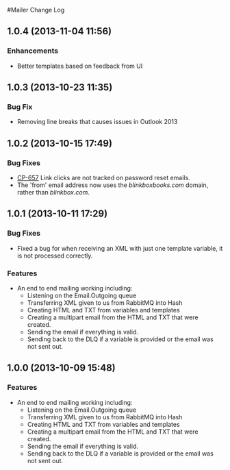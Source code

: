 #Mailer Change Log

## 1.0.4 (2013-11-04 11:56)

### Enhancements

- Better templates based on feedback from UI


## 1.0.3 (2013-10-23 11:35)

### Bug Fix

- Removing line breaks that causes issues in Outlook 2013

## 1.0.2 (2013-10-15 17:49)

### Bug Fixes
- [CP-657](https://tools.mobcastdev.com/jira/browse/CP-657) Link clicks are not tracked on password reset emails.
- The 'from' email address now uses the _blinkboxbooks.com_ domain, rather than _blinkbox.com_.

## 1.0.1 (2013-10-11 17:29)

### Bug Fixes
- Fixed a bug for when receiving an XML with just one template variable, it is not processed correctly.

### Features
- An end to end mailing working including:
  - Listening on the Email.Outgoing queue
  - Transferring XML given to us from RabbitMQ into Hash
  - Creating HTML and TXT from variables and templates
  - Creating a multipart email from the HTML and TXT that were created.
  - Sending the email if everything is valid.
  - Sending back to the DLQ if a variable is provided or the email was not sent out.

## 1.0.0 (2013-10-09 15:48)

### Features
- An end to end mailing working including:
  - Listening on the Email.Outgoing queue
  - Transferring XML given to us from RabbitMQ into Hash
  - Creating HTML and TXT from variables and templates
  - Creating a multipart email from the HTML and TXT that were created.
  - Sending the email if everything is valid.
  - Sending back to the DLQ if a variable is provided or the email was not sent out.
